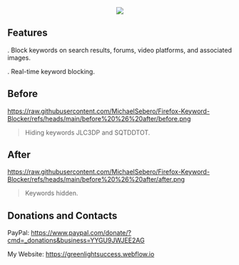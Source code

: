 <p align="center">
	<img src="https://i.postimg.cc/YSnm6w2K/icon.png" />
                                     
## Features
. Block keywords on search results, forums, video platforms, and associated images.

. Real-time keyword blocking.
	

## Before 
https://raw.githubusercontent.com/MichaelSebero/Firefox-Keyword-Blocker/refs/heads/main/before%20%26%20after/before.png
	
> Hiding keywords JLC3DP and SQTDDTOT.

## After
https://raw.githubusercontent.com/MichaelSebero/Firefox-Keyword-Blocker/refs/heads/main/before%20%26%20after/after.png
	
> Keywords hidden.


## Donations and Contacts
PayPal: https://www.paypal.com/donate/?cmd=_donations&business=YYGU9JWJEE2AG

My Website: https://greenlightsuccess.webflow.io
